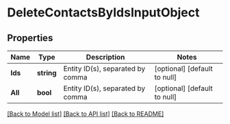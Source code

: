 # DeleteContactsByIdsInputObject

## Properties
Name | Type | Description | Notes
------------ | ------------- | ------------- | -------------
**Ids** | **string** | Entity ID(s), separated by comma | [optional] [default to null]
**All** | **bool** | Entity ID(s), separated by comma | [optional] [default to null]

[[Back to Model list]](../README.md#documentation-for-models) [[Back to API list]](../README.md#documentation-for-api-endpoints) [[Back to README]](../README.md)


